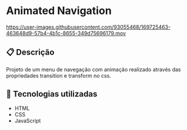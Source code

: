 # Animated Navigation

<https://user-images.githubusercontent.com/93055468/169725463-463648d9-57b4-4b1c-8655-349d75696179.mov>

## 📋 Descrição

Projeto de um menu de navegação com animação realizado através das propriedades transition e transform no css.

## 🚀 Tecnologias utilizadas

- HTML
- CSS
- JavaScript
